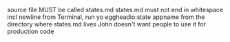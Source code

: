 source file MUST be called states.md
states.md must not end in whitespace incl newline
from Terminal, run yo eggheadio:state appname from the directory where states.md lives
John doesn't want people to use it for production code